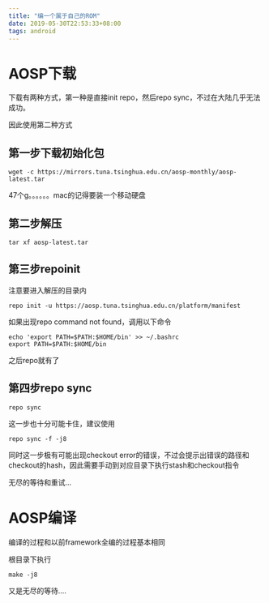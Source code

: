 ```yaml
---
title: "编一个属于自己的ROM"
date: 2019-05-30T22:53:33+08:00
tags: android
---
```


# AOSP下载

下载有两种方式，第一种是直接init repo，然后repo sync，不过在大陆几乎无法成功。

因此使用第二种方式

## 第一步下载初始化包

```
wget -c https://mirrors.tuna.tsinghua.edu.cn/aosp-monthly/aosp-latest.tar
```

47个g。。。。。。mac的记得要装一个移动硬盘

## 第二步解压

```
tar xf aosp-latest.tar
```

## 第三步repoinit

注意要进入解压的目录内
```
repo init -u https://aosp.tuna.tsinghua.edu.cn/platform/manifest
```
如果出现repo command not found，调用以下命令

```
echo 'export PATH=$PATH:$HOME/bin' >> ~/.bashrc 
export PATH=$PATH:$HOME/bin 
```

之后repo就有了

## 第四步repo sync

```
repo sync
```

这一步也十分可能卡住，建议使用

```
repo sync -f -j8
```

同时这一步极有可能出现checkout error的错误，不过会提示出错误的路径和checkout的hash，因此需要手动到对应目录下执行stash和checkout指令

无尽的等待和重试...

# AOSP编译

编译的过程和以前framework全编的过程基本相同

根目录下执行
```
make -j8
```

又是无尽的等待....


